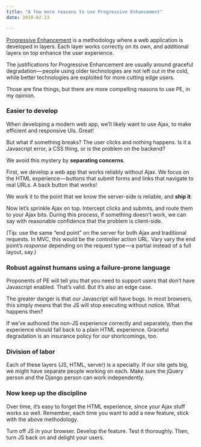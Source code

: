 ```yaml
---
title: "A few more reasons to use Progressive Enhancement"
date: 2010-02-23

---
```


[Progressive Enhancement](http://www.alistapart.com/articles/understandingprogressiveenhancement) is a methodology where a web application is developed in layers. Each layer works correctly on its own, and additional layers on top enhance the user experience.

The justifications for Progressive Enhancement are usually around graceful degradation — people using older technologies are not left out in the cold, while better technologies are exploited for more cutting edge users.

Those are fine things, but there are more compelling reasons to use PE, in my opinion.

### **Easier to develop**

When developing a modern web app, we’ll likely want to use Ajax, to make efficient and responsive UIs. Great!

But what if something breaks? The user clicks and nothing happens. Is it a Javascript error, a CSS thing, or is the problem on the backend?

We avoid this mystery by **separating concerns**.

First, we develop a web app that works reliably without Ajax. We focus on the HTML experience — buttons that submit forms and links that navigate to real URLs. A back button that works!

We work it to the point that we know the server-side is reliable, and **ship it**.

Now let’s sprinkle Ajax on top. Intercept clicks and submits, and route them to your Ajax bits. During this process, if something doesn’t work, we can say with reasonable confidence that the problem is client-side.

(Tip: use the same “end point” on the server for both Ajax and traditional requests. In MVC, this would be the controller action URL. Vary vary the end point’s _response_ depending on the request type — a partial instead of a full layout, say.)

### **Robust against humans using a failure-prone language**

Proponents of PE will tell you that you need to support users that don’t have Javascript enabled. That’s valid. But it’s also an edge case.

The greater danger is that _our_ Javascript will have bugs. In most browsers, this simply means that the JS will stop executing without notice. What happens then?

If we’ve authored the non-JS experience correctly and separately, then the experience should fall back to a plain HTML experience. Graceful degradation is an insurance policy for _our_ shortcomings, too.

### **Division of labor**

Each of these layers (JS, HTML, server) is a specialty. If our site gets big, we might have separate people working on each. Make sure the jQuery person and the Django person can work independently.

### **Now keep up the discipline**

Over time, it’s easy to forget the HTML experience, since your Ajax stuff works so well. Remember, each time you want to add a new feature, stick with the above methodology.

Turn off JS in your browser. Develop the feature. Test it thoroughly. Then, turn JS back on and delight your users.

